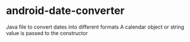 # android-date-converter
Java file to convert dates into different formats
A calendar object or string value is passed to the constructor